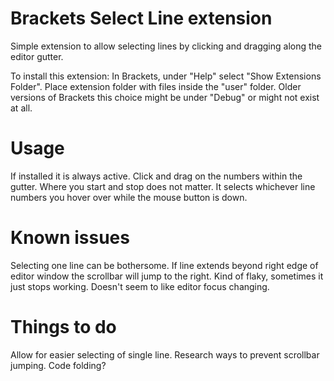 Brackets Select Line extension
===
Simple extension to allow selecting lines by clicking and dragging along the editor gutter.

To install this extension:
In Brackets, under "Help" select "Show Extensions Folder". Place extension folder with files inside the "user" folder.
Older versions of Brackets this choice might be under "Debug" or might not exist at all.


Usage
=====
If installed it is always active.
Click and drag on the numbers within the gutter. Where you start and stop does not matter. It selects whichever line numbers you hover over while the mouse button is down.


Known issues
=====
Selecting one line can be bothersome.
If line extends beyond right edge of editor window the scrollbar will jump to the right.
Kind of flaky, sometimes it just stops working. Doesn't seem to like editor focus changing.

Things to do
=====
Allow for easier selecting of single line.
Research ways to prevent scrollbar jumping.
Code folding?